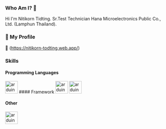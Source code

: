 ### Who Am I? 👋
Hi I'm Nitikorn Tidting. 
Sr.Test Technician Hana Microelectronics Public Co., Ltd. (Lamphun Thailand). 

### 🔗 My Profile 
👤 (https://nitikorn-todting.web.app/)

### Skills
#### Programming Languages

<img src="[https://cdn.worldvectorlogo.com/logos/python-original.scg](https://raw.githubusercontent.com/devicons/devicon/master/icons/python/python-original.svg)https://raw.githubusercontent.com/devicons/devicon/master/icons/python/python-original.svg" alt="arduino" width="40" height="40"/>
#### Framework
<img src="[https://cdn.worldvectorlogo.com/logos/arduino-1.svg](https://cdn.worldvectorlogo.com/logos/django.svg)" alt="arduino" width="40" height="40"/>

<img src="[[https://cdn.worldvectorlogo.com/logos/arduino-1.svg](https://cdn.worldvectorlogo.com/logos/django.svg)](https://raw.githubusercontent.com/devicons/devicon/master/icons/dot-net/dot-net-original-wordmark.svg)" alt="arduino" width="40" height="40"/>

#### Other
<img src="https://cdn.worldvectorlogo.com/logos/arduino-1.svg" alt="arduino" width="40" height="40"/>

